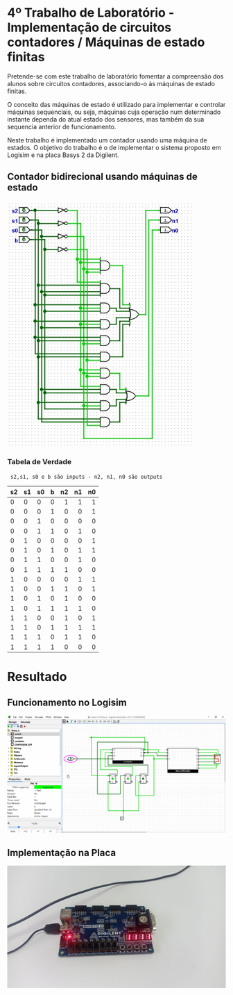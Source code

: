 # 4º Trabalho de Laboratório - Implementação de circuitos contadores / Máquinas de estado finitas

Pretende-se com este trabalho de laboratório fomentar a compreensão dos alunos sobre
circuitos contadores, associando-o às máquinas de estado finitas. 

O conceito das máquinas de estado é utilizado para implementar e controlar máquinas sequenciais, ou seja, máquinas cuja
operação num determinado instante dependa do atual estado dos sensores, mas também da sua
sequencia anterior de funcionamento.

Neste trabalho é implementado um contador usando uma máquina de estados. O objetivo do
trabalho é o de implementar o sistema proposto em Logisim e na placa Basys 2 da Digilent. 

## Contador bidirecional usando máquinas de estado

![Contador de Valores](contador.jpg)

### Tabela de Verdade

```
 s2,s1, s0 e b são inputs - n2, n1, n0 são outputs
```


| s2 | s1 | s0 | b | n2 | n1 | n0 |
|:---|:---|:---|:---|---:|---:|---:|
| 0 | 0 | 0 | 0 | 1 | 1 | 1 |
| 0 | 0 | 0 | 1 | 0 | 0 | 1 |
| 0 | 0 | 1 | 0 | 0 | 0 | 0 |
| 0 | 0 | 1 | 1 | 0 | 1 | 0 |
| 0 | 1 | 0 | 0 | 0 | 0 | 1 |
| 0 | 1 | 0 | 1 | 0 | 1 | 1 |
| 0 | 1 | 1 | 0 | 0 | 1 | 0 |
| 0 | 1 | 1 | 1 | 1 | 0 | 0 |
| 1 | 0 | 0 | 0 | 0 | 1 | 1 |
| 1 | 0 | 0 | 1 | 1 | 0 | 1 |
| 1 | 0 | 1 | 0 | 1 | 0 | 0 |
| 1 | 0 | 1 | 1 | 1 | 1 | 0 |
| 1 | 1 | 0 | 0 | 1 | 0 | 1 |
| 1 | 1 | 0 | 1 | 1 | 1 | 1 |
| 1 | 1 | 1 | 0 | 1 | 1 | 0 |
| 1 | 1 | 1 | 1 | 0 | 0 | 0 |

# Resultado

## Funcionamento no Logisim
![maquina de estados final](maquinaestados.gif)

## Implementação na Placa
![placa](pratica.jpg)